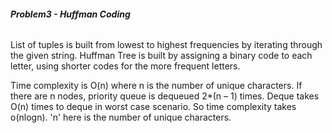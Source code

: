 ###### **Problem3 - Huffman Coding**


List of tuples is built from lowest to highest frequencies by iterating through the given string. 
Huffman Tree  is built by assigning a binary code to each letter, using shorter codes for the more frequent letters.

Time complexity is O(n) where n is the number of unique characters. If there are n nodes, priority queue is dequeued  2*(n – 1) times. Deque takes O(n) times to deque in worst case scenario. So time complexity takes o(nlogn). 'n' here is the number of unique characters.